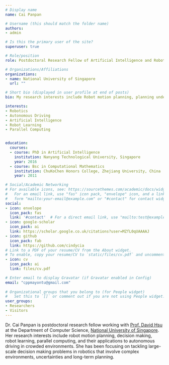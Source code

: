 ```yaml
---
# Display name
name: Cai Panpan

# Username (this should match the folder name)
authors:
- admin

# Is this the primary user of the site?
superuser: true

# Role/position
role: Postdoctoral Research Fellow of Artificial Intelligence and Robotics

# Organizations/Affiliations
organizations:
- name: National University of Singapore
  url: ""

# Short bio (displayed in user profile at end of posts)
bio: My research interests include Robot motion planning, planning under uncertainty, robot learning and their application to autonomous driving.

interests:
- Robotics
- Autonomous Driving 
- Artificial Intelligence
- Robot Learning
- Parallel Computing


education:
  courses:
  - course: PhD in Artificial Intelligence
    institution: Nanyang Technological University, Singapore
    year: 2016
  - course: Bsc in Computational Mathematics
    institution: ChuKoChen Honors College, Zhejiang University, China
    year: 2011

# Social/Academic Networking
# For available icons, see: https://sourcethemes.com/academic/docs/widgets/#icons
#   For an email link, use "fas" icon pack, "envelope" icon, and a link in the
#   form "mailto:your-email@example.com" or "#contact" for contact widget.
social:
- icon: envelope
  icon_pack: fas
  link: '#contact'  # For a direct email link, use "mailto:test@example.org".
- icon: google-scholar
  icon_pack: ai
  link: https://scholar.google.co.uk/citations?user=MZfL0qUAAAAJ
- icon: github
  icon_pack: fab
  link: https://github.com/cindycia
# Link to a PDF of your resume/CV from the About widget.
# To enable, copy your resume/CV to `static/files/cv.pdf` and uncomment the lines below.  
- icon: cv
  icon_pack: ai
  link: files/cv.pdf

# Enter email to display Gravatar (if Gravatar enabled in Config)
email: "cppmayontu@gmail.com"
  
# Organizational groups that you belong to (for People widget)
#   Set this to `[]` or comment out if you are not using People widget.  
user_groups:
- Researchers
- Visitors
---
```


Dr. Cai Panpan is postdoctoral research fellow working with [Prof. David Hsu](https://www.comp.nus.edu.sg/~dyhsu/) at the Department of Computer Science, [National University of Singapore](https://www.comp.nus.edu.sg/). Her research interests include robot motion planning, decision making, robot learning, parallel computing, and their applications to autonomous driving in crowded environments. She has been focusing on tackling large-scale decision making problems in robotics that involve complex environments, uncertainties and long-term planning.
